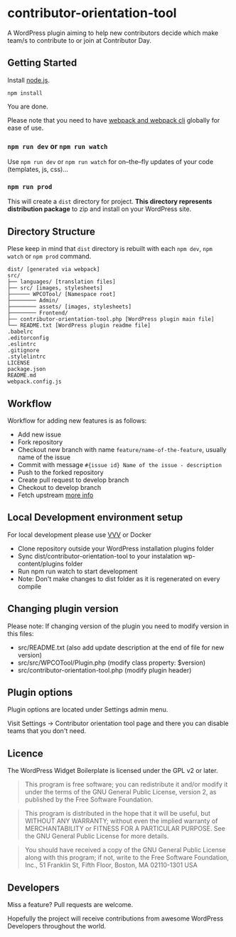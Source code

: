 # contributor-orientation-tool
A WordPress plugin aiming to help new contributors decide which make team/s to contribute to or join at Contributor Day.

## Getting Started
Install [node.js](http://nodejs.org).

	npm install

You are done.

Please note that you need to have [webpack and webpack cli](https://webpack.js.org/guides/installation) globally for ease of use.

### `npm run dev` or `npm run watch`

Use `npm run dev` or `npm run watch` for on–the–fly updates of your code (templates, js, css)...

### `npm run prod`

This will create a `dist` directory for project. **This directory represents distribution package** to zip and install on your WordPress site. 

## Directory Structure

Plese keep in mind that `dist` directory is rebuilt with each `npm dev`, `npm watch` or `npm prod` command.

	dist/ [generated via webpack]
	src/
	├── languages/ [translation files]
	├── src/ [images, stylesheets]
	├────── WPCOTool/ [Namespace root]
	├──────── Admin/
	├──────── assets/ [images, stylesheets]
	├──────── Frontend/
	├── contributor-orientation-tool.php [WordPress plugin main file]
	└── README.txt [WordPress plugin readme file]
	.babelrc
	.editorconfig
	.eslintrc
	.gitignore
	.stylelintrc
	LICENSE
	package.json
	README.md
	webpack.config.js

## Workflow

Workflow for adding new features is as follows:

* Add new issue 
* Fork repository
* Checkout new branch with name `feature/name-of-the-feature`, usually name of the issue
* Commit with message `#{issue id} Name of the issue - description`
* Push to the forked repository
* Create pull request to develop branch
* Checkout to develop branch
* Fetch upstream [more info](https://help.github.com/en/articles/syncing-a-fork)

## Local Development environment setup

For local development please use [VVV](https://github.com/Varying-Vagrant-Vagrants/VVV) or Docker

* Clone repository outside your WordPress installation plugins folder
* Sync dist/contributor-orientation-tool to your instalation wp-content/plugins folder
* Run npm run watch to start development
* Note: Don't make changes to dist folder as it is regenerated on every compile

## Changing plugin version

Please note: If changing version of the plugin you need to modify version in this files:
* src/README.txt (also add update description at the end of file for new version)
* src/src/WPCOTool/Plugin.php (modify class property: $version)
* src/contributor-orientation-tool.php (modify plugin header)

## Plugin options

Plugin options are located under Settings admin menu. 

Visit Settings -> Contributor orientation tool page and there you can disable teams that you don't need. 

## Licence

The WordPress Widget Boilerplate is licensed under the GPL v2 or later.

>This program is free software; you can redistribute it and/or modify it under the terms of the GNU General Public License, version 2, as published by the Free Software Foundation.

>This program is distributed in the hope that it will be useful, but WITHOUT ANY WARRANTY; without even the implied warranty of MERCHANTABILITY or FITNESS FOR A PARTICULAR PURPOSE. See the GNU General Public License for more details.

>You should have received a copy of the GNU General Public License along with this program; if not, write to the Free Software Foundation, Inc., 51 Franklin St, Fifth Floor, Boston, MA 02110-1301 USA

## Developers

Miss a feature? Pull requests are welcome.

Hopefully the project will receive contributions from awesome WordPress Developers throughout the world.
